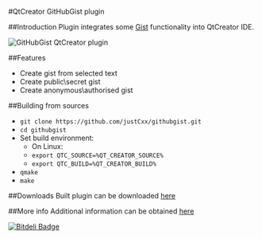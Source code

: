 #QtCreator GitHubGist plugin

##Introduction
Plugin integrates some [Gist](https://gist.github.com/ "Gist") functionality into QtCreator IDE.

![GitHubGist QtCreator plugin](https://cloud.githubusercontent.com/assets/6506296/7642048/8d17e120-fa96-11e4-9c1d-8aa18cc93325.png)

##Features
* Create gist from selected text
* Create public\secret gist
* Create anonymous\authorised gist

##Building from sources
* `git clone https://github.com/justCxx/githubgist.git`
* `cd githubgist`
* Set build environment:
  * On Linux:
  * `export QTC_SOURCE=%QT_CREATOR_SOURCE%`
  * `export QTC_BUILD=%QT_CREATOR_BUILD%`
* `qmake`
* `make`

##Downloads
Built plugin can be downloaded [here][a4aa694e]

  [a4aa694e]: https://github.com/justCxx/QtcGistPlugin/releases "Download"

##More info
Additional information can be obtained [here][f50d083b]

  [f50d083b]: https://vk.com/qtdev "QtDevClub"


[![Bitdeli Badge](https://d2weczhvl823v0.cloudfront.net/justCxx/githubgist/trend.png)](https://bitdeli.com/free "Bitdeli Badge")


